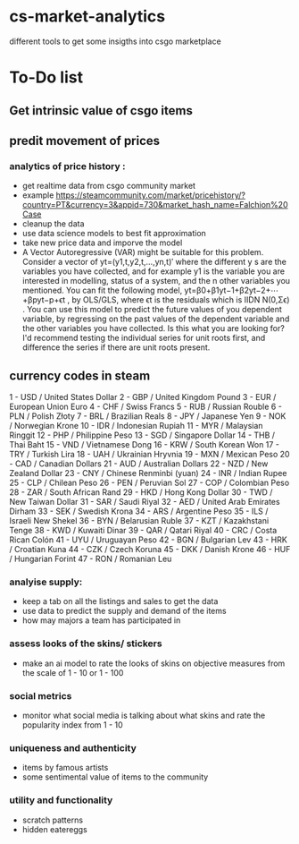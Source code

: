 # cs-market-analytics
different tools to get some insigths into csgo marketplace 

# To-Do list

## Get intrinsic value of csgo items

## predit movement of prices

### analytics of price history :
-   get realtime data from csgo community market 
-   example https://steamcommunity.com/market/pricehistory/?country=PT&currency=3&appid=730&market_hash_name=Falchion%20Case
-   cleanup the data
-   use data science models to best fit approximation
-   take new price data and imporve the model
-   A Vector Autoregressive (VAR) might be suitable for this problem. Consider a vector of yt=(y1,t,y2,t,…,yn,t)′
 where the different y
s are the variables you have collected, and for example y1
 is the variable you are interested in modelling, status of a system, and the n
 other variables you mentioned. You can fit the following model, yt=β0+β1yt−1+β2yt−2+⋯+βpyt−p+ϵt
, by OLS/GLS, where ϵt
 is the residuals which is IIDN N(0,Σϵ)
. You can use this model to predict the future values of you dependent variable, by regressing on the past values of the dependent variable and the other variables you have collected. Is this what you are looking for? I'd recommend testing the individual series for unit roots first, and difference the series if there are unit roots present.

## currency codes in steam
1 - USD / United States Dollar
2 - GBP / United Kingdom Pound
3 - EUR / European Union Euro
4 - CHF / Swiss Francs
5 - RUB / Russian Rouble
6 - PLN / Polish Złoty
7 - BRL / Brazilian Reals
8 - JPY / Japanese Yen
9 - NOK / Norwegian Krone
10 - IDR / Indonesian Rupiah
11 - MYR / Malaysian Ringgit
12 - PHP / Philippine Peso
13 - SGD / Singapore Dollar
14 - THB / Thai Baht
15 - VND / Vietnamese Dong
16 - KRW / South Korean Won
17 - TRY / Turkish Lira
18 - UAH / Ukrainian Hryvnia
19 - MXN / Mexican Peso
20 - CAD / Canadian Dollars
21 - AUD / Australian Dollars
22 - NZD / New Zealand Dollar
23 - CNY / Chinese Renminbi (yuan)
24 - INR / Indian Rupee
25 - CLP / Chilean Peso
26 - PEN / Peruvian Sol
27 - COP / Colombian Peso
28 - ZAR / South African Rand
29 - HKD / Hong Kong Dollar
30 - TWD / New Taiwan Dollar
31 - SAR / Saudi Riyal
32 - AED / United Arab Emirates Dirham
33 - SEK / Swedish Krona
34 - ARS / Argentine Peso
35 - ILS / Israeli New Shekel
36 - BYN / Belarusian Ruble
37 - KZT / Kazakhstani Tenge
38 - KWD / Kuwaiti Dinar
39 - QAR / Qatari Riyal
40 - CRC / Costa Rican Colón
41 - UYU / Uruguayan Peso
42 - BGN / Bulgarian Lev
43 - HRK / Croatian Kuna
44 - CZK / Czech Koruna
45 - DKK / Danish Krone
46 - HUF / Hungarian Forint
47 - RON / Romanian Leu

### analyise supply:
-   keep a tab on all the listings and sales to get the data
-   use data to predict the supply and demand of the items
-   how may majors a team has participated in

### assess looks of the skins/ stickers
- make an ai model to rate the looks of skins on objective measures from the scale of 1 - 10 or 1 - 100

### social metrics 
- monitor what social media is talking about what skins and rate the popularity index from 1 - 10

### uniqueness and authenticity
- items by famous artists
- some sentimental value of items to the community

### utility and functionality
- scratch patterns
- hidden eatereggs
